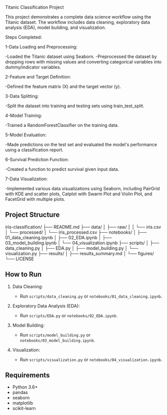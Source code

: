 Titanic Classification Project


This project demonstrates a complete data science workflow using the Titanic dataset. The workflow includes data cleaning, exploratory data analysis (EDA), model building, and visualization.

Steps Completed:

1-Data Loading and Preprocessing:

-Loaded the Titanic dataset using Seaborn.
-Preprocessed the dataset by dropping rows with missing values and converting categorical variables into dummy/indicator variables.

2-Feature and Target Definition:

-Defined the feature matrix (X) and the target vector (y).

3-Data Splitting:

-Split the dataset into training and testing sets using train_test_split.

4-Model Training:

-Trained a RandomForestClassifier on the training data.

5-Model Evaluation:

-Made predictions on the test set and evaluated the model's performance using a classification report.

6-Survival Prediction Function:

-Created a function to predict survival given input data.

7-Data Visualization:

-Implemented various data visualizations using Seaborn, including PairGrid with KDE and scatter plots, Catplot with Swarm Plot and Violin Plot, and FacetGrid with multiple plots.




## Project Structure


iris-classification/
├── README.md
├── data/
│   ├── raw/
│   │   └── iris.csv
│   └── processed/
│       └── iris_processed.csv
├── notebooks/
│   ├── 01_data_cleaning.ipynb
│   ├── 02_EDA.ipynb
│   ├── 03_model_building.ipynb
│   └── 04_visualization.ipynb
├── scripts/
│   ├── data_cleaning.py
│   ├── EDA.py
│   ├── model_building.py
│   └── visualization.py
├── results/
│   ├── results_summary.md
│   └── figures/
└── LICENSE



## How to Run

1. Data Cleaning:
   - Run `scripts/data_cleaning.py` or `notebooks/01_data_cleaning.ipynb`.
   
2. Exploratory Data Analysis (EDA):
   - Run `scripts/EDA.py` or `notebooks/02_EDA.ipynb`.
   
3. Model Building:
   - Run `scripts/model_building.py` or `notebooks/03_model_building.ipynb`.
   
4. Visualization:
   - Run `scripts/visualization.py` or `notebooks/04_visualization.ipynb`.

## Requirements

- Python 3.6+
- pandas
- seaborn
- matplotlib
- scikit-learn
